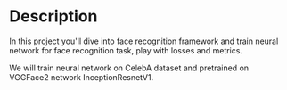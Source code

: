 # Description

In this project you'll dive into face recognition framework and train neural network for face recognition task, play with losses and metrics.

We will train neural network on CelebA dataset and pretrained on VGGFace2 network InceptionResnetV1.
